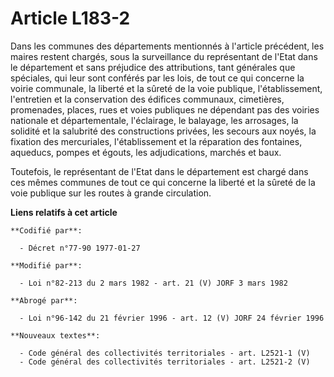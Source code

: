 # Article L183-2

Dans les communes des départements mentionnés à l'article précédent, les maires restent chargés, sous la surveillance du
représentant de l'Etat dans le département et sans préjudice des attributions, tant générales que spéciales, qui leur sont
conférés par les lois, de tout ce qui concerne la voirie communale, la liberté et la sûreté de la voie publique,
l'établissement, l'entretien et la conservation des édifices communaux, cimetières, promenades, places, rues et voies
publiques ne dépendant pas des voiries nationale et départementale, l'éclairage, le balayage, les arrosages, la solidité et
la salubrité des constructions privées, les secours aux noyés, la fixation des mercuriales, l'établissement et la réparation
des fontaines, aqueducs, pompes et égouts, les adjudications, marchés et baux.

Toutefois, le représentant de l'Etat dans le département est chargé dans ces mêmes communes de tout ce qui concerne la
liberté et la sûreté de la voie publique sur les routes à grande circulation.

**Liens relatifs à cet article**

	**Codifié par**:

	  - Décret n°77-90 1977-01-27

	**Modifié par**:

	  - Loi n°82-213 du 2 mars 1982 - art. 21 (V) JORF 3 mars 1982

	**Abrogé par**:

	  - Loi n°96-142 du 21 février 1996 - art. 12 (V) JORF 24 février 1996

	**Nouveaux textes**:

	  - Code général des collectivités territoriales - art. L2521-1 (V)
	  - Code général des collectivités territoriales - art. L2521-2 (V)
